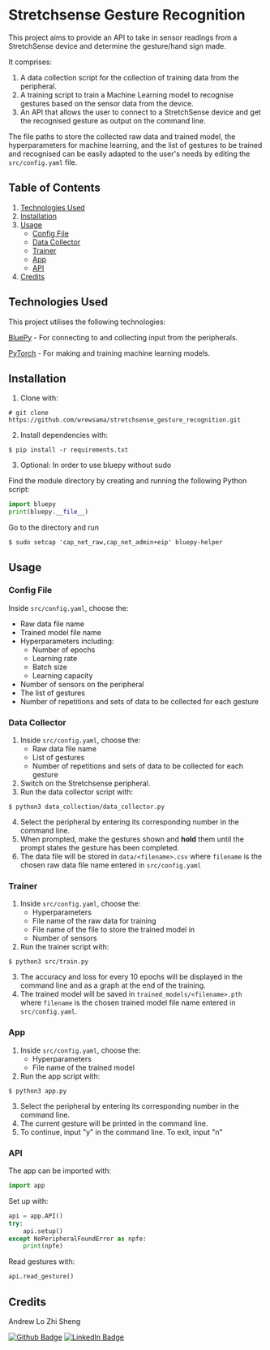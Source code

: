 # Stretchsense Gesture Recognition
This project aims to provide an API to take in sensor readings from a StretchSense device and determine the gesture/hand sign made.  

It comprises:
1. A data collection script for the collection of training data from the peripheral.
2. A training script to train a Machine Learning model to recognise gestures based on the sensor data from the device.
3. An API that allows the user to connect to a StretchSense device and get the recognised gesture as output on the command line.

The file paths to store the collected raw data and trained model, the hyperparameters for machine learning, and the list of gestures to be trained and recognised can be easily adapted to the user's needs by editing the `src/config.yaml` file.

## Table of Contents
1. [Technologies Used](#technologies-used)
2. [Installation](#installation)
3. [Usage](#usage)
    * [Config File](#config-file)
    * [Data Collector](#data-collector)
    * [Trainer](#trainer)
    * [App](#app)
    * [API](#api)
4. [Credits](#credits)

## Technologies Used
This project utilises the following technologies:

[BluePy](https://github.com/IanHarvey/bluepy) - For connecting to and collecting input from the peripherals.

[PyTorch](https://pytorch.org/) - For making and training machine learning models.

## Installation
1. Clone with:
```
# git clone https://github.com/wrewsama/stretchsense_gesture_recognition.git
```
2. Install dependencies with:
```
$ pip install -r requirements.txt
```

3. Optional: In order to use bluepy without sudo

Find the module directory by creating and running the following Python script:
```python
import bluepy
print(bluepy.__file__)
```

Go to the directory and run
```
$ sudo setcap 'cap_net_raw,cap_net_admin+eip' bluepy-helper
```

## Usage
### Config File
Inside `src/config.yaml`, choose the:
* Raw data file name
* Trained model file name
* Hyperparameters including:
    * Number of epochs
    * Learning rate
    * Batch size
    * Learning capacity
* Number of sensors on the peripheral
* The list of gestures
* Number of repetitions and sets of data to be collected for each gesture

### Data Collector
1. Inside `src/config.yaml`, choose the:
    * Raw data file name
    * List of gestures
    * Number of repetitions and sets of data to be collected for each gesture
2. Switch on the Stretchsense peripheral.
3. Run the data collector script with:
```
$ python3 data_collection/data_collector.py
```
4. Select the peripheral by entering its corresponding number in the command line.
5. When prompted, make the gestures shown and **hold** them until the prompt states the gesture has been completed.
6. The data file will be stored in `data/<filename>.csv` where `filename` is the chosen raw data file name entered in `src/config.yaml`

### Trainer
1. Inside `src/config.yaml`, choose the:
    * Hyperparameters
    * File name of the raw data for training
    * File name of the file to store the trained model in
    * Number of sensors
2. Run the trainer script with:
```
$ python3 src/train.py
```
3. The accuracy and loss for every 10 epochs will be displayed in the command line and as a graph at the end of the training.
4. The trained model will be saved in `trained_models/<filename>.pth` where `filename` is the chosen trained model file name entered in `src/config.yaml`.

### App
1. Inside `src/config.yaml`, choose the:
    * Hyperparameters
    * File name of the trained model
2. Run the app script with:
```
$ python3 app.py
```
3. Select the peripheral by entering its corresponding number in the command line.
4. The current gesture will be printed in the command line.
5. To continue, input "y" in the command line. To exit, input "n"

### API
The app can be imported with:
```python
import app
```

Set up with:
```python
api = app.API()
try:
    api.setup()
except NoPeripheralFoundError as npfe:
    print(npfe)    
```

Read gestures with:
```python
api.read_gesture()
```

## Credits
Andrew Lo Zhi Sheng 

[![Github Badge](https://img.shields.io/badge/GitHub-100000?style=for-the-badge&logo=github&logoColor=white)](https://github.com/wrewsama)
[![LinkedIn Badge](https://img.shields.io/badge/LinkedIn-0077B5?style=for-the-badge&logo=linkedin&logoColor=white)](https://www.linkedin.com/in/andrewlozhisheng/)